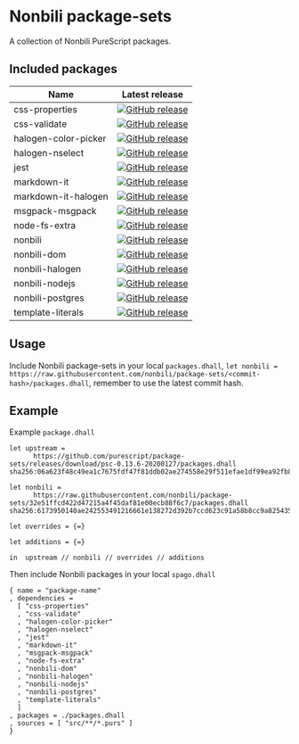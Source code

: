 # Nonbili package-sets

A collection of Nonbili PureScript packages.

## Included packages

| Name | Latest release |
| --- | --- |
| css-properties | [![GitHub release](https://badgen.net/github/tag/nonbili/purescript-css-properties)](https://github.com/nonbili/purescript-css-properties/releases) |
| css-validate | [![GitHub release](https://badgen.net/github/tag/nonbili/purescript-css-validate)](https://github.com/nonbili/purescript-css-validate/releases) |
| halogen-color-picker | [![GitHub release](https://badgen.net/github/tag/nonbili/purescript-halogen-color-picker)](https://github.com/nonbili/purescript-halogen-color-picker/releases) |
| halogen-nselect | [![GitHub release](https://badgen.net/github/tag/nonbili/purescript-halogen-nselect)](https://github.com/nonbili/purescript-halogen-nselect/releases) |
| jest | [![GitHub release](https://badgen.net/github/tag/nonbili/purescript-jest)](https://github.com/nonbili/purescript-jest/releases) |
| markdown-it | [![GitHub release](https://badgen.net/github/tag/nonbili/purescript-markdown-it)](https://github.com/nonbili/purescript-markdown-it/releases) |
| markdown-it-halogen | [![GitHub release](https://badgen.net/github/tag/nonbili/purescript-markdown-it-halogen)](https://github.com/nonbili/purescript-markdown-it-halogen/releases) |
| msgpack-msgpack | [![GitHub release](https://badgen.net/github/tag/nonbili/purescript-msgpack-msgpack)](https://github.com/nonbili/purescript-msgpack-msgpack/releases) |
| node-fs-extra | [![GitHub release](https://badgen.net/github/tag/nonbili/purescript-node-fs-extra)](https://github.com/nonbili/purescript-node-fs-extra/releases) |
| nonbili | [![GitHub release](https://badgen.net/github/tag/nonbili/purescript-nonbili)](https://github.com/nonbili/purescript-nonbili/releases) |
| nonbili-dom | [![GitHub release](https://badgen.net/github/tag/nonbili/purescript-nonbili-dom)](https://github.com/nonbili/purescript-nonbili-dom/releases) |
| nonbili-halogen | [![GitHub release](https://badgen.net/github/tag/nonbili/purescript-nonbili-halogen)](https://github.com/nonbili/purescript-nonbili-halogen/releases) |
| nonbili-nodejs | [![GitHub release](https://badgen.net/github/tag/nonbili/purescript-nonbili-nodejs)](https://github.com/nonbili/purescript-nonbili-nodejs/releases) |
| nonbili-postgres | [![GitHub release](https://badgen.net/github/tag/nonbili/purescript-nonbili-postgres)](https://github.com/nonbili/purescript-nonbili-postgres/releases) |
| template-literals | [![GitHub release](https://badgen.net/github/tag/nonbili/purescript-template-literals)](https://github.com/nonbili/purescript-template-literals/releases) |

## Usage

Include Nonbili package-sets in your local `packages.dhall`, `let nonbili = https://raw.githubusercontent.com/nonbili/package-sets/<commit-hash>/packages.dhall`, remember to use the latest commit hash.

## Example

Example `package.dhall`

```dhall
let upstream =
      https://github.com/purescript/package-sets/releases/download/psc-0.13.6-20200127/packages.dhall sha256:06a623f48c49ea1c7675fdf47f81ddb02ae274558e29f511efae1df99ea92fb8

let nonbili =
      https://raw.githubusercontent.com/nonbili/package-sets/32e51ffcd422d47215a4f45daf81e00ecb88f6c7/packages.dhall sha256:6173950140ae242553491216661e138272d392b7ccd623c91a58b8cc9a825435

let overrides = {=}

let additions = {=}

in  upstream // nonbili // overrides // additions
```

Then include Nonbili packages in your local `spago.dhall`

```dhall
{ name = "package-name"
, dependencies =
  [ "css-properties"
  , "css-validate"
  , "halogen-color-picker"
  , "halogen-nselect"
  , "jest"
  , "markdown-it"
  , "msgpack-msgpack"
  , "node-fs-extra"
  , "nonbili-dom"
  , "nonbili-halogen"
  , "nonbili-nodejs"
  , "nonbili-postgres"
  , "template-literals"
  ]
, packages = ./packages.dhall
, sources = [ "src/**/*.purs" ]
}
```
